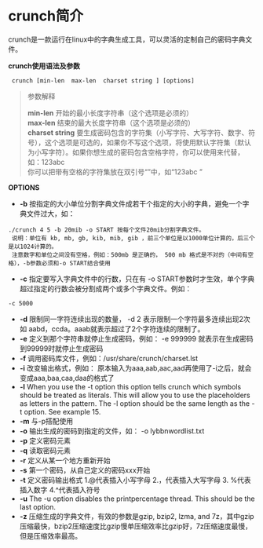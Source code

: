 # **crunch简介**

 crunch是一款运行在linux中的字典生成工具，可以灵活的定制自己的密码字典文件。

**crunch使用语法及参数**

```
 crunch [min-len  max-len  charset string ] [options]
```

> 参数解释
>
> **min-len** 开始的最小长度字符串（这个选项是必须的）  
> **max-len** 结束的最大长度字符串（这个选项是必须的）  
> **charset string** 要生成密码包含的字符集（小写字符、大写字符、数字、符号），这个选项是可选的，如果你不写这个选项，将使用默认字符集（默认为小写字符）。如果你想生成的密码包含空格字符，你可以使用来代替，  
>  如：123abc  
>  你可以把带有空格的字符集放在双引号“”中，如“123abc ”

  
**OPTIONS**

* **-b** 按指定的大小单位分割字典文件成若干个指定的大小的字典，避免一个字典文件过大，如：

```
./crunch 4 5 -b 20mib -o START 按每个文件20mib分割字典文件。
 说明：单位有 kb, mb, gb, kib, mib, gib ，前三个单位是以1000单位计算的，后三个是以1024计算的。
 注意数字和单位之间没有空格，例如：500mb 是正确的， 500 mb 格式是不对的（中间有空格），-b参数必须和-o START结合使用
```

* **-c** 指定要写入字典文件中的行数，只在有 -o START参数时才生效，单个字典超过指定的行数会被分割成两个或多个字典文件。例如： 

```
-c 5000
```

* **-d** 限制同一字符连续出现的数量， -d 2 表示限制一个字符最多连续出现2次如 aabd，ccda。aaab就表示超过了2个字符连续的限制了。
* **-e** 定义到那个字符串就停止生成密码，例如： -e 999999 就表示在生成密码到99999时就停止生成密码
* **-f** 调用密码库文件，例如：/usr/share/crunch/charset.lst
* **-i** 改变输出格式，例如： 原本输入为aaa,aab,aac,aad再使用了-i之后，就会变成aaa,baa,caa,daa的格式了
* **-l** When you use the -t option this option tells crunch which symbols should be treated as literals. This will allow you to use the placeholders as letters in the pattern. The -l option should be the same length as the -t option. See example 15.
* **-m** 与-p搭配使用
* **-o** 输出生成的密码到指定的文件，如： -o lybbnwordlist.txt
* **-p** 定义密码元素
* **-q** 读取密码元素
* **-r** 定义从某一个地方重新开始
* **-s** 第一个密码，从自己定义的密码xxx开始
* **-t** 定义密码输出格式 1.@代表插入小写字母  2.，代表插入大写字母  3. %代表插入数字  4.^代表插入符号
* **-u** The -u option disables the printpercentage thread. This should be the last option.
* **-z** 压缩生成的字典文件，有效的参数是gzip, bzip2, lzma, and 7z，其中gzip压缩最快，bzip2压缩速度比gzip慢单压缩效率比gzip好，7z压缩速度最慢，但是压缩效率最高。



